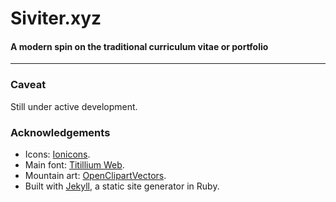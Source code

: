 # Siviter.xyz

#### A modern spin on the traditional curriculum vitae or portfolio

***

### Caveat

Still under active development.

### Acknowledgements

- Icons: [Ionicons](https://www.iconfinder.com/iconsets/ionicons).
- Main font: [Titillium Web](https://fonts.google.com/specimen/Titillium+Web).
- Mountain art: [OpenClipartVectors](https://pixabay.com/en/game-hill-mountains-request-224970-1299478/).
- Built with [Jekyll](http://jekyllrb.com/), a static site generator in Ruby.